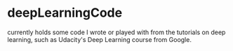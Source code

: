 # deepLearningCode

currently holds some code I wrote or played with from the tutorials on deep learning, such as Udacity's Deep Learning course from Google.
